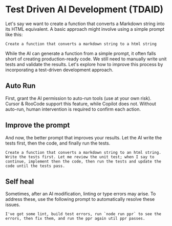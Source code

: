 # Test Driven AI Development (TDAID)

Let's say we want to create a function that converts a Markdown string into its HTML equivalent. A basic approach might involve using a simple prompt like this:

```prompt
Create a function that converts a markdown string to a html string
```

While the AI can generate a function from a simple prompt, it often falls short of creating production-ready code. We still need to manually write unit tests and validate the results. Let's explore how to improve this process by incorporating a test-driven development approach.

## Auto Run

First, grant the AI permission to auto-run tools (use at your own risk).
Cursor & RooCode support this feature, while Copilot does not. Without auto-run, human intervention is required to confirm each action.


## Improve the prompt

And now, the better prompt that improves your results. Let the AI write the tests first, then the code, and finally run the tests.

```prompt
Create a function that converts a markdown string to an html string. 
Write the tests first. Let me review the unit test; when I say to continue, implement then the code, then run the tests and update the code until the tests pass.
```

## Self heal

Sometimes, after an AI modification, linting or type errors may arise. To address these, use the following prompt to automatically resolve these issues.

```
I've got some lint, build test errors, run `node run ppr` to see the errors, then fix them, and run the ppr again util ppr passes.
```